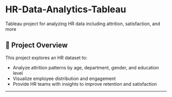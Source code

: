 # HR-Data-Analytics-Tableau
Tableau project for analyzing HR data including attrition, satisfaction, and more

## 📌 Project Overview

This project explores an HR dataset to:
- Analyze attrition patterns by age, department, gender, and education level
- Visualize employee distribution and engagement
- Provide HR teams with insights to improve retention and satisfaction

---


